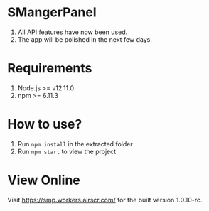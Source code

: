# SMangerPanel
1. All API features have now been used.
2. The app will be polished in the next few days.

# Requirements
1. Node.js >= v12.11.0
2. npm >= 6.11.3

# How to use?
1. Run `npm install` in the extracted folder
2. Run `npm start` to view the project

# View Online
Visit https://smp.workers.airscr.com/ for the built version 1.0.10-rc.
